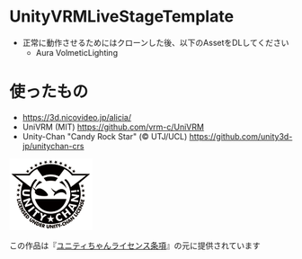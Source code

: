 # UnityVRMLiveStageTemplate
* 正常に動作させるためにはクローンした後、以下のAssetをDLしてください
	* Aura VolmeticLighting

# 使ったもの
- https://3d.nicovideo.jp/alicia/
- UniVRM (MIT) https://github.com/vrm-c/UniVRM
- Unity-Chan "Candy Rock Star" (© UTJ/UCL) https://github.com/unity3d-jp/unitychan-crs

<img src="UCL2.0/License Logo/Others/png/Light_Frame.png" alt="UCL2.0">

この作品は『[ユニティちゃんライセンス条項](http://unity-chan.com/contents/license_jp/)』の元に提供されています
